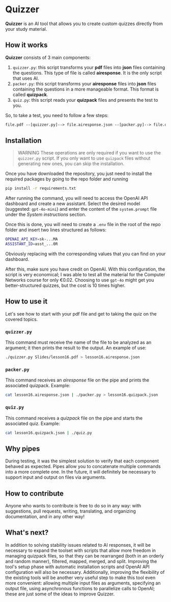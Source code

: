 # Quizzer

**Quizzer** is an AI tool that allows you to create custom quizzes directly from your study material.

## How it works

**Quizzer** consists of 3 main components:

1. `quizzer.py`: this script transforms your **pdf** files into **json** files containing the questions. This type of file is called **airesponse**. It is the only script that uses AI.
2. `packer.py`: this script transforms your **airesponse** files into **json** files containing the questions in a more manageable format. This format is called **quizpack**.
3. `quiz.py`: this script reads your **quizpack** files and presents the test to you.

So, to take a test, you need to follow a few steps:

```txt
file.pdf --[quizzer.py]--> file.airesponse.json --[packer.py]--> file.quizpack.json
```

## Installation

 > WARNING
 > These operations are only required if you want to use the `quizzer.py` script.
 > If you only want to use `quizpack` files without generating new ones, you can skip the installation.

Once you have downloaded the repository, you just need to install the required packages by going to the repo folder and running

```sh
pip install -r requirements.txt
```

After running the command, you will need to access the OpenAI API dashboard and create a new assistant. Select the desired model (suggested: `gpt-4o-mini`) and enter the content of the `system.prompt` file under the _System instructions_ section.

Once this is done, you will need to create a `.env` file in the root of the repo folder and insert two lines structured as follows:

```sh
OPENAI_API_KEY=sk-...MA
ASSISTANT_ID=asst_...0R
```

Obviously replacing with the corresponding values that you can find on your dashboard.

After this, make sure you have credit on OpenAI. With this configuration, the script is very economical; I was able to test all the material for the Computer Networks course for only €0.02. Choosing to use `gpt-4o` might get you better-structured quizzes, but the cost is 10 times higher.

## How to use it

Let's see how to start with your pdf file and get to taking the quiz on the covered topics.

### `quizzer.py`

This command must receive the name of the file to be analyzed as an argument; it then prints the result to the output. An example of use:

```sh
./quizzer.py Slides/lesson16.pdf > lesson16.airesponse.json
```

### `packer.py`

This command receives an _airesponse_ file on the pipe and prints the associated quizpack. Example:

```sh
cat lesson16.airesponse.json | ./packer.py > lesson16.quizpack.json
```

### `quiz.py`

This command receives a _quizpack_ file on the pipe and starts the associated quiz. Example:

```sh
cat lesson16.quizpack.json | ./quiz.py
```

## Why pipes

During testing, it was the simplest solution to verify that each component behaved as expected. Pipes allow you to concatenate multiple commands into a more complete one. In the future, it will definitely be necessary to support input and output on files via arguments.

## How to contribute

Anyone who wants to contribute is free to do so in any way: with suggestions, pull requests, writing, translating, and organizing documentation, and in any other way!

## What's next?

In addition to solving stability issues related to AI responses, it will be necessary to expand the toolset with scripts that allow more freedom in managing quizpack files, so that they can be rearranged (both in an orderly and random manner), filtered, mapped, merged, and split. Improving the tool's setup phase with automatic installation scripts and OpenAI API configuration will also be necessary. Additionally, improving the flexibility of the existing tools will be another very useful step to make this tool even more convenient: allowing multiple input files as arguments, specifying an output file, using asynchronous functions to parallelize calls to OpenAI; these are just some of the ideas to improve Quizzer.
